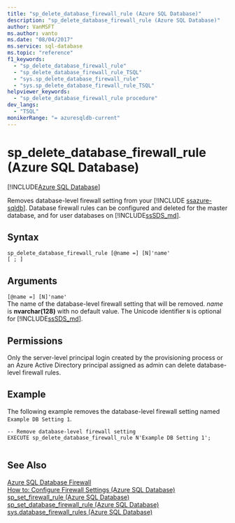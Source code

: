 ```yaml
---
title: "sp_delete_database_firewall_rule (Azure SQL Database)"
description: "sp_delete_database_firewall_rule (Azure SQL Database)"
author: VanMSFT
ms.author: vanto
ms.date: "08/04/2017"
ms.service: sql-database
ms.topic: "reference"
f1_keywords:
  - "sp_delete_database_firewall_rule"
  - "sp_delete_database_firewall_rule_TSQL"
  - "sys.sp_delete_database_firewall_rule"
  - "sys.sp_delete_database_firewall_rule_TSQL"
helpviewer_keywords:
  - "sp_delete_database_firewall_rule procedure"
dev_langs:
  - "TSQL"
monikerRange: "= azuresqldb-current"
---
```

# sp_delete_database_firewall_rule (Azure SQL Database)
[!INCLUDE[Azure SQL Database](../../includes/applies-to-version/asdb.md)]

  Removes database-level firewall setting from your [!INCLUDE [ssazure-sqldb](../../includes/ssazure-sqldb.md)]. Database firewall rules can be configured and deleted for the master database, and for user databases on [!INCLUDE[ssSDS_md](../../includes/sssds-md.md)].   
  
 
## Syntax  
  
```    
sp_delete_database_firewall_rule [@name =] [N]'name'
[ ; ]  
```  
  
## Arguments  
 `[@name =] [N]'name'`  
 The name of the database-level firewall setting that will be removed. *name* is **nvarchar(128)** with no default value. The Unicode identifier `N` is optional for [!INCLUDE[ssSDS_md](../../includes/sssds-md.md)]. 
  
## Permissions  
 Only the server-level principal login created by the provisioning process or an Azure Active Directory principal assigned as admin can delete database-level firewall rules.  
  
## Example  
 The following example removes the database-level firewall setting named `Example DB Setting 1`.
  
```  
-- Remove database-level firewall setting  
EXECUTE sp_delete_database_firewall_rule N'Example DB Setting 1';  
  
```  
  
## See Also  
 [Azure SQL Database Firewall](/azure/azure-sql/database/firewall-configure)   
 [How to: Configure Firewall Settings (Azure SQL Database)](/azure/azure-sql/database/firewall-configure)   
 [sp_set_firewall_rule &#40;Azure SQL Database&#41;](../../relational-databases/system-stored-procedures/sp-set-firewall-rule-azure-sql-database.md)   
 [sp_set_database_firewall_rule &#40;Azure SQL Database&#41;](../../relational-databases/system-stored-procedures/sp-set-database-firewall-rule-azure-sql-database.md)   
 [sys.database_firewall_rules &#40;Azure SQL Database&#41;](../../relational-databases/system-catalog-views/sys-database-firewall-rules-azure-sql-database.md)  
  
